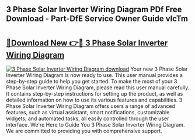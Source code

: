 ## 3 Phase Solar Inverter Wiring Diagram PDf Free Download - Part-DfE Service Owner Guide vlcTm

# <h2><a href="http://dfqlxl.blite.top/?on=3+Phase+Solar+Inverter+Wiring+Diagram">🔗Download New 👉🔴 3 Phase Solar Inverter Wiring Diagram</a></h2>

[![3 Phase Solar Inverter Wiring Diagram download](https://i.imgur.com/lujVjoI.png)](http://dfqlxl.blite.top/?on=3+Phase+Solar+Inverter+Wiring+Diagram)
Your new 3 Phase Solar Inverter Wiring Diagram is now ready to use. This user manual provides a step-by-step guide to help you get started. To make the most of your 3 Phase Solar Inverter Wiring Diagram, please read this user manual carefully. It contains step-by-step instructions for setting up the product, as well as detailed information on how to use its various features and capabilities. 3 Phase Solar Inverter Wiring Diagram offers users a range of advanced features, such as virtual assistant, smart notifications, customizable widgets, and automated tasks, all easily controlled through the user interface. We're Here to Guide You 3 Phase Solar Inverter Wiring Diagram. We are committed to providing you with comprehensive support.
